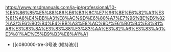 https://www.msdmanuals.com/ja-jp/professional/10-%E5%86%85%E5%88%86%E6%B3%8C%E7%96%BE%E6%82%A3%E3%81%A8%E4%BB%A3%E8%AC%9D%E6%80%A7%E7%96%BE%E6%82%A3/%E6%B0%B4%E4%BB%A3%E8%AC%9D/%E6%B0%B4%E3%81%A8%E3%83%8A%E3%83%88%E3%83%AA%E3%82%A6%E3%83%A0%E3%81%AE%E5%B9%B3%E8%A1%A1

- [[c080000-tre-3号液 (維持液)]]